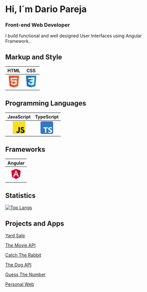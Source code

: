# Hi, I´m Dario Pareja
### Front-end Web Developer
I build functional and well designed User Interfaces using Angular Framework.

##  Markup and Style

| HTML              | CSS              | 
| :-------------:   | :-------------:  | 
| <img src='https://raw.githubusercontent.com/darioparejadiaz/darioparejadiaz/5134b6c189ba2c11da9ed2f4beeca34c054bb26a/assets/icons/HTML5.svg' alt='HTML' width='40'> | <img src='https://raw.githubusercontent.com/darioparejadiaz/darioparejadiaz/5134b6c189ba2c11da9ed2f4beeca34c054bb26a/assets/icons/CSS3.svg' alt='CSS' width='40'> | 

##  Programming Languages

| JavaScript        | TypeScript         | 
| :-------------:   | :-------------:    | 
| <img src='https://raw.githubusercontent.com/darioparejadiaz/darioparejadiaz/5134b6c189ba2c11da9ed2f4beeca34c054bb26a/assets/icons/JS.svg' alt='JS' width='40'> | <img src='https://raw.githubusercontent.com/darioparejadiaz/darioparejadiaz/main/assets/icons/Typescript.png' alt='TS' width='40'> | <img 

##  Frameworks

| Angular         |
| :-------------: |
| <img src='https://raw.githubusercontent.com/darioparejadiaz/darioparejadiaz/main/assets/icons/Angular.png' alt='Angular' width='40'>  |

##  Statistics

[![Top Langs](https://github-readme-stats.vercel.app/api/top-langs/?username=darioparejadiaz&theme=gruvbox)](https://github.com/anuraghazra/github-readme-stats)


##  Projects and Apps
[Yard Sale](https://dp-yard-sale.netlify.app/home)

[The Movie API](https://darioparejadiaz.com/the-movie-api)

[Catch The Rabbit](https://darioparejadiaz.com/catch-the-rabbit-game)

[The Dog API](https://darioparejadiaz.com/the-dog-api)

[Guess The Number](https://darioparejadiaz.com/guess-the-number-game)

[Personal Web](https://darioparejadiaz.com)
